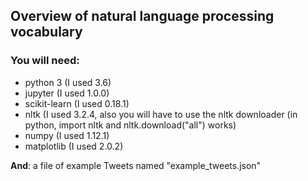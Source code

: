 ## Overview of natural language processing vocabulary

### You will need:
- python 3 (I used 3.6)
- jupyter (I used 1.0.0)
- scikit-learn (I used 0.18.1) 
- nltk (I used 3.2.4, also you will have to use the nltk downloader (in python, import nltk and nltk.download("all") works)
- numpy (I used 1.12.1)
- matplotlib (I used 2.0.2) 

**And**: a file of example Tweets named "example_tweets.json"
